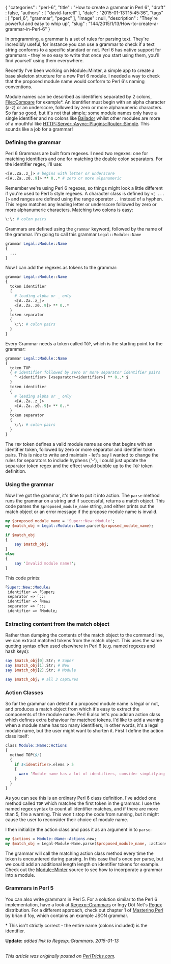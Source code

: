 {
   "categories" : "perl-6",
   "title" : "How to create a grammar in Perl 6",
   "draft" : false,
   "authors" : [
      "david-farrell"
   ],
   "date" : "2015-01-13T15:45:36",
   "tags" : [
      "perl_6",
      "grammar",
      "pegex"
   ],
   "image" : null,
   "description" : "They're powerful and easy to whip up",
   "slug" : "144/2015/1/13/How-to-create-a-grammar-in-Perl-6"
}


In programming, a grammar is a set of rules for parsing text. They're incredibly useful, for instance you can use a grammar to check if a text string conforms to a specific standard or not. Perl 6 has native support for grammars - they're so easy to write that once you start using them, you'll find yourself using them everywhere.

Recently I've been working on Module::Minter, a simple app to create a base skeleton structure for a new Perl 6 module. I needed a way to check that the proposed module name would conform to Perl 6's naming conventions.

Module names can be described as identifiers separated by 2 colons, [File::Compare](https://github.com/labster/perl6-File-Compare/) for example\*. An identifier must begin with an alpha character (a-z) or an underscore, followed by zero or more alphanumeric characters. So far so good, but it's not that simple; some module names only have a single identifier and no colons like [Bailador](https://github.com/tadzik/Bailador/) whilst other modules are more of a mouthful like [HTTP::Server::Async::Plugins::Router::Simple](https://github.com/tony-o/perl6-http-server-async-plugins-router-simple/). This sounds like a job for a grammar!

### Defining the grammar

Perl 6 Grammars are built from regexes. I need two regexes: one for matching identifiers and one for matching the double colon separators. For the identifier regex, I'll use:

```perl
<[A..Za..z_]> # begins with letter or underscore
<[A..Za..z0..9]> ** 0..* # zero or more alpanumeric
```

Remember we're using Perl 6 regexes, so things might look a little different if you're used to Perl 5 style regexes. A character class is defined by `<[ ... ]>` and ranges are defined using the range operator `..` instead of a hyphen. This regex matches any leading letter or underscore followed by zero or more alphanumeric characters. Matching two colons is easy:

```perl
\:\: # colon pairs
```

Grammars are defined using the `grammar` keyword, followed by the name of the grammar. I'm going to call this grammar `Legal::Module::Name`

```perl
grammar Legal::Module::Name
{
  ...
}
```

Now I can add the regexes as tokens to the grammar:

```perl
grammar Legal::Module::Name
{
  token identifier
  {
    # leading alpha or _ only
    <[A..Za..z_]>
    <[A..Za..z0..9]> ** 0..*
  } 
  token separator
  {
    \:\: # colon pairs
  }
}
```

Every Grammar needs a token called `TOP`, which is the starting point for the grammar:

```perl
grammar Legal::Module::Name
{
  token TOP
  { # identifier followed by zero or more separator identifier pairs
    ^ <identifier> [<separator><identifier>] ** 0..* $
  }
  token identifier
  {
    # leading alpha or _ only
    <[A..Za..z_]>
    <[A..Za..z0..9]> ** 0..*
  } 
  token separator
  {
    \:\: # colon pairs
  }
}
```

The `TOP` token defines a valid module name as one that begins with an identifier token, followed by zero or more separator and identifier token pairs. This is nice to write and maintain - let's say I wanted to change the rules for separators to include hyphens ('-'), I could just update the separator token regex and the effect would bubble up to the `TOP` token definition.

### Using the grammar

Now I've got the grammar, it's time to put it into action. The `parse` method runs the grammar on a string and if successful, returns a match object. This code parses the `$proposed_module_name` string, and either prints out the match object or an error message if the propose module name is invalid.

```perl
my $proposed_module_name = 'Super::New::Module';
my $match_obj = Legal::Module::Name.parse($proposed_module_name);

if $match_obj
{
    say $match_obj;
}
else
{
    say 'Invalid module name!';
}
```

This code prints:

```perl
｢Super::New::Module｣
 identifier => ｢Super｣
 separator => ｢::｣
 identifier => ｢New｣
 separator => ｢::｣
 identifier => ｢Module｣
```

### Extracting content from the match object

Rather than dumping the contents of the match object to the command line, we can extract matched tokens from the match object. This uses the same quoting syntax often used elsewhere in Perl 6 (e.g. named regexes and hash keys):

```perl
say $match_obj[0].Str; # Super
say $match_obj[1].Str; # New
say $match_obj[2].Str; # Module

say $match_obj; # all 3 captures
```

### Action Classes

So far the grammar can detect if a proposed module name is legal or not, and produces a match object from which it's easy to extract the components of the module name. Perl 6 also let's you add an action class which defines extra behaviour for matched tokens. I'd like to add a warning when a module name has too many identifiers, in other words, it's a legal module name, but the user might want to shorten it. First I define the action class itself:

```perl
class Module::Name::Actions
{
  method TOP($/)
  {
    if $<identifier>.elems > 5
    {
      warn 'Module name has a lot of identifiers, consider simplifying the name';
    }
  }
}
```

As you can see this is an ordinary Perl 6 class definition. I've added one method called `TOP` which matches the first token in the grammar. I use the named regex syntax to count all identifier matches, and if there are more than 5, fire a warning. This won't stop the code from running, but it might cause the user to reconsider their choice of module name.

I then initialize the action class and pass it as an argument in to `parse`:

```perl
my $actions = Module::Name::Actions.new; 
my $match_obj = Legal-Module-Name.parse($proposed_module_name, :actions($actions));
```

The grammar will call the matching action class method every time the token is encountered during parsing. In this case that's once per parse, but we could add an additional length length on identifier tokens for example. Check out the [Module::Minter](https://github.com/sillymoose/Module-Minter/blob/master/lib/Module/Minter.pm6) source to see how to incorporate a grammar into a module.

### Grammars in Perl 5

You can also write grammars in Perl 5. For a solution similar to the Perl 6 implementation, have a look at [Regexp::Grammars](https://metacpan.org/pod/Regexp::Grammars) or Ingy Döt Net's [Pegex](https://metacpan.org/pod/Pegex) distribution. For a different approach, check out chapter 1 of [Mastering Perl](http://www.masteringperl.org/) by brian d foy, which contains an example JSON grammar.

\* This isn't strictly correct - the entire name (colons included) is the identifier.

**Update:** *added link to Regexp::Grammars. 2015-01-13*

\
*This article was originally posted on [PerlTricks.com](http://perltricks.com).*
